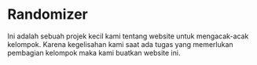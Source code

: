 # Randomizer
Ini adalah sebuah projek kecil kami tentang website untuk mengacak-acak kelompok.  Karena kegelisahan kami saat ada tugas yang memerlukan pembagian kelompok maka kami buatkan website ini.
